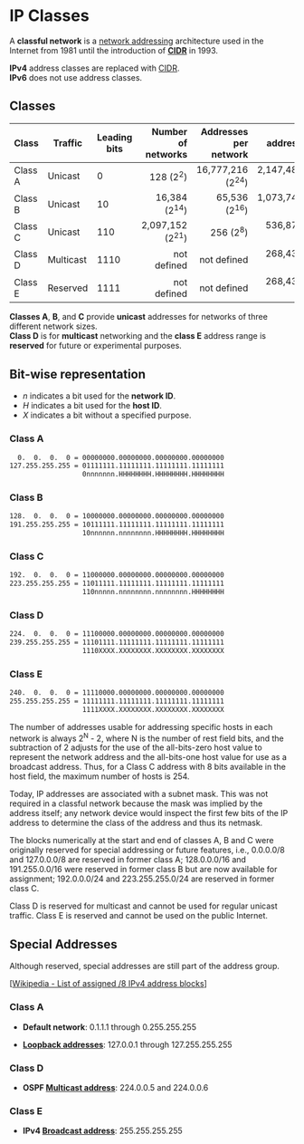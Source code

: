 # IP Classes

A **classful network** is a [network addressing](https://en.wikipedia.org/wiki/Network_address) architecture used in the Internet from 1981 until the introduction of **[CIDR](https://en.wikipedia.org/wiki/Classless_Inter-Domain_Routing "Classless Inter-Domain Routing")** in 1993.

**IPv4** address classes are replaced with [CIDR](https://study-ccna.com/cidr-classless-inter-domain-routing/).<br>
**IPv6** does not use address classes.

## Classes

| Class   | Traffic   | Leading bits |         Number of networks |       Addresses per network |       Total addresses in class | Start address | End address     | Default subnet mask | CIDR notation |
| ------- | --------- | ------------ | -------------------------: | --------------------------: | -----------------------------: | ------------- | --------------- | ------------------- | ------------- |
| Class A | Unicast   | 0            |        128 (2<sup>2</sup>) | 16,777,216 (2<sup>24</sup>) | 2,147,483,648 (2<sup>31</sup>) | 0.0.0.0       | 127.255.255.255 | 255.0.0.0           | /8            |
| Class B | Unicast   | 10           |    16,384 (2<sup>14</sup>) |     65,536 (2<sup>16</sup>) | 1,073,741,824 (2<sup>30</sup>) | 128.0.0.0     | 191.255.255.255 | 255.255.0.0         | /16           |
| Class C | Unicast   | 110          | 2,097,152 (2<sup>21</sup>) |         256 (2<sup>8</sup>) |   536,870,912 (2<sup>29</sup>) | 192.0.0.0     | 223.255.255.255 | 255.255.255.0       | /24           |
| Class D | Multicast | 1110         |                not defined |                 not defined |   268,435,456 (2<sup>28</sup>) | 224.0.0.0     | 239.255.255.255 | not defined         | not defined   |
| Class E | Reserved  | 1111         |                not defined |                 not defined |   268,435,456 (2<sup>28</sup>) | 224.0.0.0     | 255.255.255.255 | not defined         | not defined   |

**Classes A**, **B**, and **C** provide **unicast** addresses for networks of three different network sizes.<br>
**Class D** is for **multicast** networking and the **class E** address range is **reserved** for future or experimental purposes.

## Bit-wise representation

- _n_ indicates a bit used for the **network ID**.
- _H_ indicates a bit used for the **host ID**.
- _X_ indicates a bit without a specified purpose.

### Class A

```cmd
  0.  0.  0.  0 = 00000000.00000000.00000000.00000000
127.255.255.255 = 01111111.11111111.11111111.11111111
                  0nnnnnnn.HHHHHHHH.HHHHHHHH.HHHHHHHH
```

### Class B

```cmd
128.  0.  0.  0 = 10000000.00000000.00000000.00000000
191.255.255.255 = 10111111.11111111.11111111.11111111
                  10nnnnnn.nnnnnnnn.HHHHHHHH.HHHHHHHH
```

### Class C

```cmd
192.  0.  0.  0 = 11000000.00000000.00000000.00000000
223.255.255.255 = 11011111.11111111.11111111.11111111
                  110nnnnn.nnnnnnnn.nnnnnnnn.HHHHHHHH
```

### Class D

```cmd
224.  0.  0.  0 = 11100000.00000000.00000000.00000000
239.255.255.255 = 11101111.11111111.11111111.11111111
                  1110XXXX.XXXXXXXX.XXXXXXXX.XXXXXXXX
```

### Class E

```cmd
240.  0.  0.  0 = 11110000.00000000.00000000.00000000
255.255.255.255 = 11111111.11111111.11111111.11111111
                  1111XXXX.XXXXXXXX.XXXXXXXX.XXXXXXXX
```

The number of addresses usable for addressing specific hosts in each network is always 2<sup>N</sup> - 2, where N is the number of rest field bits, and the subtraction of 2 adjusts for the use of the all-bits-zero host value to represent the network address and the all-bits-one host value for use as a broadcast address.
Thus, for a Class C address with 8 bits available in the host field, the maximum number of hosts is 254.

Today, IP addresses are associated with a subnet mask.
This was not required in a classful network because the mask was implied by the address itself;
any network device would inspect the first few bits of the IP address to determine the class of the address and thus its netmask.

The blocks numerically at the start and end of classes A, B and C were originally reserved for special addressing or future features, i.e., 0.0.0.0/8 and 127.0.0.0/8 are reserved in former class A;
128.0.0.0/16 and 191.255.0.0/16 were reserved in former class B but are now available for assignment;
192.0.0.0/24 and 223.255.255.0/24 are reserved in former class C.

Class D is reserved for multicast and cannot be used for regular unicast traffic.
Class E is reserved and cannot be used on the public Internet.

## Special Addresses

Although reserved, special addresses are still part of the address group.

[[Wikipedia - List of assigned /8 IPv4 address blocks](https://en.wikipedia.org/wiki/List_of_assigned_/8_IPv4_address_blocks)]

### Class A

- **Default network**: 0.1.1.1 through 0.255.255.255

- **[Loopback addresses](https://en.wikipedia.org/wiki/Localhost)**: 127.0.0.1 through 127.255.255.255

### Class D

- **OSPF [Multicast address](https://en.wikipedia.org/wiki/Multicast_address)**: 224.0.0.5 and 224.0.0.6

### Class E

- **IPv4 [Broadcast address](https://en.wikipedia.org/wiki/Broadcast_address)**: 255.255.255.255
